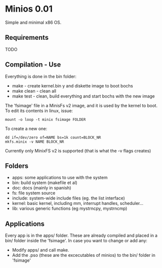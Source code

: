 # Minios 0.01

Simple and minimal x86 OS.

## Requirements

TODO

## Compilation - Use

Everything is done in the bin folder:

* make - create kernel.bin y and diskette image to boot bochs
* make clean - clean all
* make test - clean, build everything and start bochs with the new image

The 'fsimage' file in a MinisFs v2 image, and it is used by the kernel to boot.
To edit its contents in linux, issue:

    mount -o loop -t minix fsimage FOLDER

To create a new one:

    dd if=/dev/zero of=NAME bs=1k count=BLOCK_NR
    mkfs.minix -v NAME BLOCK_NR

Currently only MinixFS v2 is supported (that is what the -v flags creates)

## Folders

* apps: some applications to use with the system
* bin: build system (makefile et al)
* doc: docs (mainly in spanish)
* fs: file system source
* include: system-wide include files (eg. the list interface)
* kernel: basic kernel, including mm, interrupt handles, scheduler...
* lib: various generic functions (eg mystrncpy, mystrncmp)

## Applications

Every app is in the apps/ folder. These are already compiled and placed in a
bin/ folder inside the 'fsimage'. In case you want to change or add any:

* Modify apps/ and call make.
* Add the .pso (these are the excecutables of minios) to the bin/ folder in 'fsimage'
